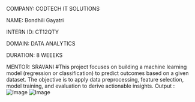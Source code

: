 COMPANY: CODTECH IT SOLUTIONS

NAME: Bondhili Gayatri 

INTERN ID: CT12QTY

DOMAIN: DATA ANALYTICS

DURATION: 8 WEEEKS

MENTOR: SRAVANI
#This project focuses on building a machine learning model (regression or classification) to predict outcomes based on a given dataset. The objective is to apply data preprocessing, feature selection, model training, and evaluation to derive actionable insights.
Output : ![Image](https://github.com/user-attachments/assets/1e634e08-b250-4546-8a8a-a00d10b84b69)
![Image](https://github.com/user-attachments/assets/0a9fb71d-be68-43e7-9ee0-fda785a9133f)
